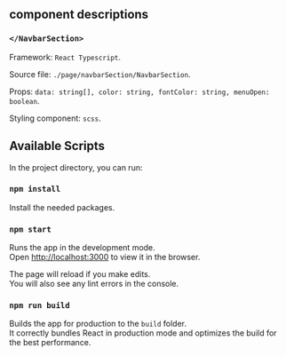 ## component descriptions

### `</NavbarSection>`

Framework: `React Typescript`.

Source file: `./page/navbarSection/NavbarSection`.

Props: `data: string[], color: string, fontColor: string, menuOpen: boolean`.

Styling component: `scss`.

## Available Scripts

In the project directory, you can run:

### `npm install`

Install the needed packages.

### `npm start`

Runs the app in the development mode.\
Open [http://localhost:3000](http://localhost:3000) to view it in the browser.

The page will reload if you make edits.\
You will also see any lint errors in the console.

### `npm run build`

Builds the app for production to the `build` folder.\
It correctly bundles React in production mode and optimizes the build for the best performance.
